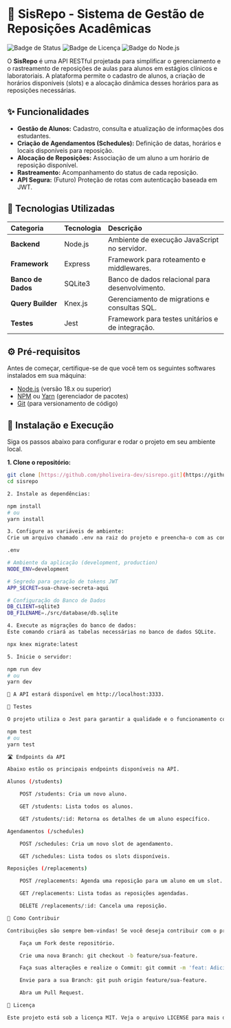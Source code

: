 # 🏥 SisRepo - Sistema de Gestão de Reposições Acadêmicas

![Badge de Status](https://img.shields.io/badge/status-em%20desenvolvimento-yellow)
![Badge de Licença](https://img.shields.io/badge/license-MIT-blue)
![Badge do Node.js](https://img.shields.io/badge/Node.js-18.x-green)

O **SisRepo** é uma API RESTful projetada para simplificar o gerenciamento e o rastreamento de reposições de aulas para alunos em estágios clínicos e laboratoriais. A plataforma permite o cadastro de alunos, a criação de horários disponíveis (slots) e a alocação dinâmica desses horários para as reposições necessárias.

## ✨ Funcionalidades

- **Gestão de Alunos:** Cadastro, consulta e atualização de informações dos estudantes.
- **Criação de Agendamentos (Schedules):** Definição de datas, horários e locais disponíveis para reposição.
- **Alocação de Reposições:** Associação de um aluno a um horário de reposição disponível.
- **Rastreamento:** Acompanhamento do status de cada reposição.
- **API Segura:** (Futuro) Proteção de rotas com autenticação baseada em JWT.

## 🚀 Tecnologias Utilizadas

| Categoria         | Tecnologia    | Descrição                                         |
| :---------------- | :------------ | :------------------------------------------------ |
| **Backend** | Node.js       | Ambiente de execução JavaScript no servidor.      |
| **Framework** | Express       | Framework para roteamento e middlewares.          |
| **Banco de Dados**| SQLite3       | Banco de dados relacional para desenvolvimento.   |
| **Query Builder** | Knex.js       | Gerenciamento de migrations e consultas SQL.      |
| **Testes** | Jest          | Framework para testes unitários e de integração.  |

## ⚙️ Pré-requisitos

Antes de começar, certifique-se de que você tem os seguintes softwares instalados em sua máquina:

- [Node.js](https://nodejs.org/en/) (versão 18.x ou superior)
- [NPM](https://www.npmjs.com/) ou [Yarn](https://yarnpkg.com/) (gerenciador de pacotes)
- [Git](https://git-scm.com/) (para versionamento de código)

## 📝 Instalação e Execução

Siga os passos abaixo para configurar e rodar o projeto em seu ambiente local.

**1. Clone o repositório:**
```bash
git clone [https://github.com/pholiveira-dev/sisrepo.git](https://github.com/pholiveira-dev/sisrepo.git)
cd sisrepo

2. Instale as dependências:

npm install
# ou
yarn install

3. Configure as variáveis de ambiente:
Crie um arquivo chamado .env na raiz do projeto e preencha-o com as configurações necessárias. Você pode usar o arquivo .env.example como base.

.env

# Ambiente da aplicação (development, production)
NODE_ENV=development

# Segredo para geração de tokens JWT
APP_SECRET=sua-chave-secreta-aqui

# Configuração do Banco de Dados
DB_CLIENT=sqlite3
DB_FILENAME=./src/database/db.sqlite

4. Execute as migrações do banco de dados:
Este comando criará as tabelas necessárias no banco de dados SQLite.

npx knex migrate:latest

5. Inicie o servidor:

npm run dev
# ou
yarn dev

🎉 A API estará disponível em http://localhost:3333.

🧪 Testes

O projeto utiliza o Jest para garantir a qualidade e o funcionamento correto das funcionalidades. Para executar a suíte de testes, use o comando:

npm test
# ou
yarn test

🛣️ Endpoints da API

Abaixo estão os principais endpoints disponíveis na API.

Alunos (/students)

    POST /students: Cria um novo aluno.

    GET /students: Lista todos os alunos.

    GET /students/:id: Retorna os detalhes de um aluno específico.

Agendamentos (/schedules)

    POST /schedules: Cria um novo slot de agendamento.

    GET /schedules: Lista todos os slots disponíveis.

Reposições (/replacements)

    POST /replacements: Agenda uma reposição para um aluno em um slot.

    GET /replacements: Lista todas as reposições agendadas.

    DELETE /replacements/:id: Cancela uma reposição.

🤝 Como Contribuir

Contribuições são sempre bem-vindas! Se você deseja contribuir com o projeto, siga os passos abaixo:

    Faça um Fork deste repositório.

    Crie uma nova Branch: git checkout -b feature/sua-feature.

    Faça suas alterações e realize o Commit: git commit -m 'feat: Adiciona nova funcionalidade'.

    Envie para a sua Branch: git push origin feature/sua-feature.

    Abra um Pull Request.

📄 Licença

Este projeto está sob a licença MIT. Veja o arquivo LICENSE para mais detalhes.
